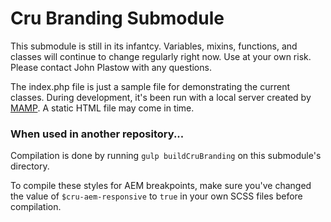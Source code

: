 # Cru Branding Submodule

This submodule is still in its infantcy. Variables, mixins, functions, and classes will continue to change regularly right now. Use at your own risk. Please contact John Plastow with any questions.

The index.php file is just a sample file for demonstrating the current classes. During development, it's been run with a local server created by [MAMP](https://www.mamp.info/). A static HTML file may come in time.

### When used in another repository...

Compilation is done by running `gulp buildCruBranding` on this submodule's directory.

To compile these styles for AEM breakpoints, make sure you've changed the value of `$cru-aem-responsive` to `true` in your own SCSS files before compilation.
